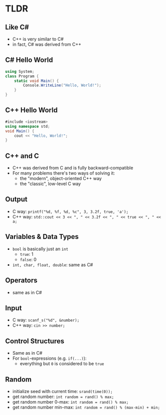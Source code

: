 # TLDR

## Like C#
- C++ is very similar to C#
- in fact, C# was derived from C++

## C# Hello World

```csharp
using System;
class Program {
    static void Main() {
        Console.WriteLine("Hello, World!");
    }
}
```

## C++ Hello World

```csharp
#include <iostream>
using namespace std;
void Main() {
    cout << "Hello, World!";
}
```

## C++ and C
- C++ was derived from C and is fully backward-compatible
- For many problems there's two ways of solving it:
  - the "modern", object-oriented C++ way
  - the "classic", low-level C way

## Output
- C way: `printf("%d, %f, %d, %c", 3, 3.2f, true, 'a');`
- C++ way: `std::cout << 3 << ", " << 3.2f << ", " << true << ", " << a;`

## Variables & Data Types
- `bool` is basically just an `int`
  - `true`: 1
  - `false`: 0
- `int, char, float, double`: same as C#

## Operators
- same as in C#

## Input
- C way: `scanf_s("%d", &number);`
- C++ way: `cin >> number;`

## Control Structures
- Same as in C#
- For `bool`-expressions (e.g. `if(...)`):
  - everything but `0` is considered to be `true`

## Random
- initialize seed with current time: `srand(time(0));`
- get random number: `int random = rand() % max;`
- get random number 0-max: `int random = rand() % max;`
- get random number min-max: `int random = rand() % (max-min) + min;`